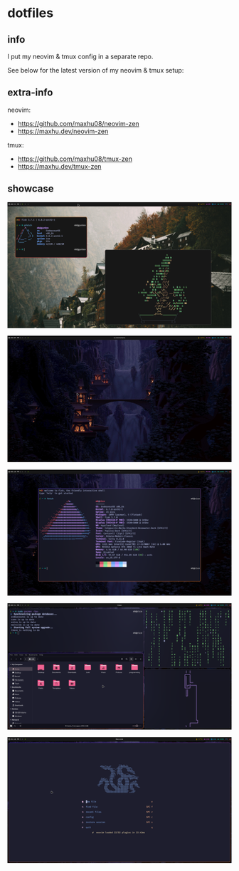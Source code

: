 # dotfiles

## info

I put my neovim & tmux config in a separate repo.

See below for the latest version of my neovim & tmux setup:

## extra-info

neovim:

- https://github.com/maxhu08/neovim-zen
- https://maxhu.dev/neovim-zen

tmux:

- https://github.com/maxhu08/tmux-zen
- https://maxhu.dev/tmux-zen

## showcase

![gruvbox](./screenshots/gruvbox.png)

![image-1](./screenshots/1.png)

![image-2](./screenshots/2.png)

![image-3](./screenshots/3.png)

![image-4](./screenshots/4.png)
